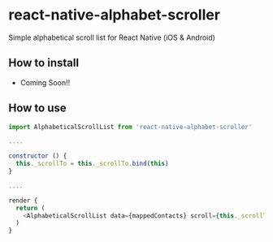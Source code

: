 # react-native-alphabet-scroller

Simple alphabetical scroll list for React Native (iOS & Android) 

## How to install

- Coming Soon!!

## How to use

```Javascript
import AlphabeticalScrollList from 'react-native-alphabet-scroller'

....

constructor () {
  this._scrollTo = this._scrollTo.bind(this)
}

....

render {
  return (
  	<AlphabeticalScrollList data={mappedContacts} scroll={this._scrollTo} />
  )
}

```



